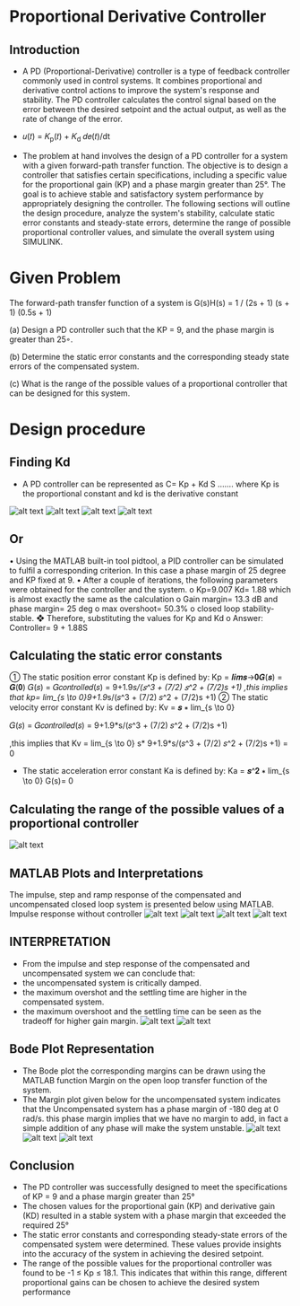 # Proportional Derivative Controller

## Introduction

- A PD (Proportional-Derivative) controller is a type of feedback controller commonly 
used in control systems. It combines proportional and derivative control actions to 
improve the system's response and stability. The PD controller calculates the control 
signal based on the error between the desired setpoint and the actual output, as 
well as the rate of change of the error.
 
- 𝑢(𝑡) = 𝐾<sub>p</sub>(𝑡) + 𝐾<sub>d</sub> 𝑑𝑒(𝑡)/dt




- The problem at hand involves the design of a PD controller for a system with a given forward-path transfer function. The objective is to design a controller that satisfies certain specifications, including a specific value for the proportional gain (KP) and a 
phase margin greater than 25°. The goal is to achieve stable and satisfactory system 
performance by appropriately designing the controller. The following sections will 
outline the design procedure, analyze the system's stability, calculate static error 
constants and steady-state errors, determine the range of possible proportional 
controller values, and simulate the overall system using SIMULINK.

# Given Problem 
The forward-path transfer function of a system is 
G(s)H(s) = 1 / (2s + 1) (s + 1) (0.5s + 1) 

(a) Design a PD controller such that the KP = 9, and the phase margin is greater than 25◦.
 
 (b) Determine the static error constants and the corresponding steady state errors of the 
compensated system. 

(c) What is the range of the possible values of a proportional controller that can be designed 
for this system.


# Design procedure
## Finding Kd
- A PD controller can be represented as 
 C= Kp + Kd S ……. where Kp is the proportional constant and kd is the derivative constant
  

![![alt text](Images\image.png)](../Images/image.png)
![![alt text](Images\image-1.png)](../Images/image-1.png)
![![alt text](Images\image-2.png)](../Images/image-2\.png)
![![alt text](Images\image-3.png)](../Images/image-3.png)

## Or 
• Using the MATLAB built-in tool pidtool, a PID controller can be simulated to fulfil a 
corresponding criterion. In this case a phase margin of 25 degree and KP fixed at 9.
• After a couple of iterations, the following parameters were obtained for the 
controller and the system.
o Kp=9.007 Kd= 1.88 which is almost exactly the same as the calculation
o Gain margin= 13.3 dB and phase margin= 25 deg
o max overshoot= 50.3%
o closed loop stability- stable.
❖ Therefore, substituting the values for Kp and Kd 
o Answer: Controller= 9 + 1.88S
## Calculating the static error constants
① The static position error constant Kp is defined by:
 Kp = 𝒍𝒊𝒎𝒔→𝟎𝑮(𝒔) = 𝑮(𝟎)
𝐺(𝑠) = 𝐺𝑐𝑜𝑛𝑡𝑟𝑜𝑙𝑙𝑒𝑑(𝑠) = 9+1.9*s/(𝑠^3 + (7/2) 𝑠^2 + (7/2)s +1) ,this implies that 
kp= lim_{s \to 0}9+1.9*s/(𝑠^3 + (7/2) 𝑠^2 + (7/2)s +1)
② The static velocity error constant Kv is defined by:
 Kv = 𝒔 ∗ lim_{s \to 0}

 𝐺(𝑠) = 𝐺𝑐𝑜𝑛𝑡𝑟𝑜𝑙𝑙𝑒𝑑(𝑠) = 9+1.9*s/(𝑠^3 + (7/2) 𝑠^2 + (7/2)s +1)

,this implies that 
Kv = lim_{s \to 0} s* 9+1.9*s/(𝑠^3 + (7/2) 𝑠^2 + (7/2)s +1) = 0

- The static acceleration error constant Ka is defined by:
 Ka = 𝒔^𝟐 ∗ lim_{s \to 0} G(s)= 0






## Calculating the range of the possible values of a proportional controller 

![![alt text](Images\image-4.png)](../Images/image-4.png)
## MATLAB Plots and Interpretations
The impulse, step and ramp response of the compensated and uncompensated closed loop 
system is presented below using MATLAB.
Impulse response without controller
![![alt text](Images\image-5.png)](../Images/image-5.png)
![![alt text](Images\image-6.png)](../Images/image-6.png)
![![alt text](Images\image-7.png)](../Images/image-7.png)
![![alt text](Images\image-8.png)](../Images/image-8.png)
## INTERPRETATION
- From the impulse and step response of the compensated and uncompensated system we 
can conclude that:
- the uncompensated system is critically damped.
- the maximum overshot and the settling time are higher in the compensated system.
- the maximum overshoot and the settling time can be seen as the tradeoff for higher gain margin.
![![alt text](Images\image-9.png)](../Images/image-9.png)
![![alt text](Images\image-10.png)](../Images/image-10.png)
## Bode Plot Representation
- The Bode plot the corresponding margins can be drawn using the MATLAB function
Margin on the open loop transfer function of the system. 
- The Margin plot given below for the uncompensated system indicates that the 
Uncompensated system has a phase margin of -180 deg at 0 rad/s. this phase margin 
implies that we have no margin to add, in fact a simple addition of any phase will 
make the system unstable.
![![alt text](Images\image-11.png)](../Images/image-11.png)
![![alt text](Images\image-12.png)](../Images/image-12.png)
![![alt text](Images\image-13.png)](../Images/image-13.png)

## Conclusion
- The PD controller was successfully designed to meet the specifications of KP = 9 and a 
phase margin greater than 25°
- The chosen values for the proportional gain (KP) and derivative gain (KD) resulted in a 
stable system with a phase margin that exceeded the required 25°
- The static error constants and corresponding steady-state errors of the compensated 
system were determined. These values provide insights into the accuracy of the system 
in achieving the desired setpoint.
- The range of the possible values for the proportional controller was found to be -1 ≤ Kp 
≤ 18.1. This indicates that within this range, different proportional gains can be chosen 
to achieve the desired system performance
